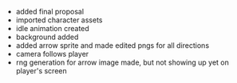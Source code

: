- added final proposal
- imported character assets
- idle animation created
- background added
- added arrow sprite and made edited pngs for all directions
- camera follows player
- rng generation for arrow image made, but not showing up yet on player's screen
